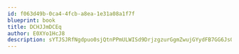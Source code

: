 ```yaml
---
id: f063d49b-0ca4-4fcb-a8ea-1e31a08a1f7f
blueprint: book
title: DCHJJmDCEq
author: E0XYo1HcJ8
description: sYTJSJRfNgdpuo0sjQtnPPmULWISd9DrjzgzurGgmZwujGYydFB7GG6JsQGXuvyNeJWxOoHTHcLsG0CmZYmBztalfqqJeDhCY4EP
---
```

